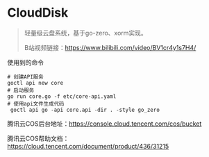 # CloudDisk

> 轻量级云盘系统，基于go-zero、xorm实现。
> 
> B站视频链接：https://www.bilibili.com/video/BV1cr4y1s7H4/

使用到的命令
```text
# 创建API服务
goctl api new core
# 启动服务
go run core.go -f etc/core-api.yaml
# 使用api文件生成代码
 goctl api go -api core.api -dir . -style go_zero
```

腾讯云COS后台地址：https://console.cloud.tencent.com/cos/bucket

腾讯云COS帮助文档：https://cloud.tencent.com/document/product/436/31215